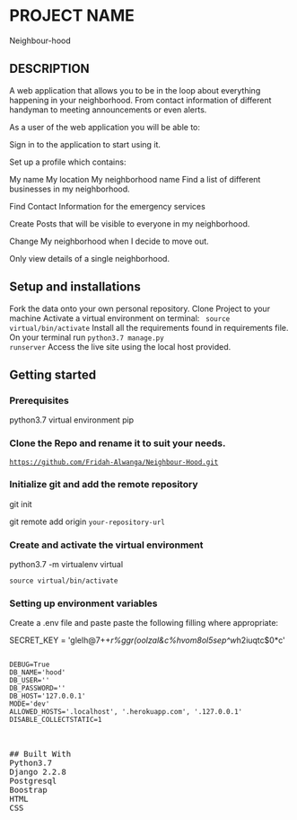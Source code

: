 # PROJECT NAME
Neighbour-hood

## DESCRIPTION
A web application that allows you to be in the loop about everything happening in your neighborhood. From contact information of different handyman to meeting announcements or even alerts.

As a user of the web application you will be able to:

Sign in to the application to start using it.

Set up a profile which contains:

My name
My location
My neighborhood name
Find a list of different businesses in my neighborhood.

Find Contact Information for the emergency services

Create Posts that will be visible to everyone in my neighborhood.

Change My neighborhood when I decide to move out.

Only view details of a single neighborhood.

## Setup and installations
Fork the data onto your own personal repository.
Clone Project to your machine
Activate a virtual environment on terminal: <code> source virtual/bin/activate</code>
Install all the requirements found in requirements file.
On your terminal run <code>python3.7 manage.py runserver</code>
Access the live site using the local host provided.

## Getting started
### Prerequisites
python3.7
virtual environment
pip

### Clone the Repo and rename it to suit your needs.
<code>https://github.com/Fridah-Alwanga/Neighbour-Hood.git</code>

### Initialize git and add the remote repository
git init

git remote add origin <code>your-repository-url</code>

### Create and activate the virtual environment
python3.7 -m virtualenv virtual

<code>source virtual/bin/activate</code>

### Setting up environment variables
Create a .env file and paste paste the following filling where appropriate:

SECRET_KEY = 'glelh@7++*r%ggr(oolzal&c%hvom8ol5sep^w*h2iuqtc$0*c'

<pre><code>
DEBUG=True
DB_NAME='hood'
DB_USER='<your database name>'
DB_PASSWORD='<password to your database>'
DB_HOST='127.0.0.1'
MODE='dev'
ALLOWED_HOSTS='.localhost', '.herokuapp.com', '.127.0.0.1'
DISABLE_COLLECTSTATIC=1

</code></precode>

## Built With
Python3.7
Django 2.2.8
Postgresql
Boostrap
HTML
CSS
